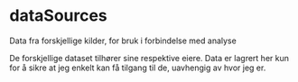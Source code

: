 # dataSources
Data fra forskjellige kilder, for bruk i forbindelse med analyse

De forskjellige dataset tilhører sine respektive eiere. Data er lagrert her kun for å sikre at jeg enkelt kan få tilgang til de, uavhengig av hvor jeg er.
